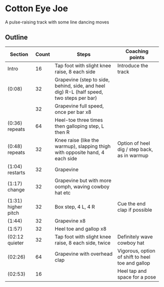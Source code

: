 # Cotton Eye Joe

A pulse-raising track with some line dancing moves

## 

## Outline

| Section | Count | Steps | Coaching points |
|---------|-------|-------|-----------------|
|Intro| 16| Tap foot with slight knee raise, 8 each side|Introduce the track| 
|(0:08)|32    | Grapevine (step to side, behind, side, and heel dig) R-L (half speed, two steps per bar) |
|      | 32    | Grapevine full speed, once per bar x8||
|(0:36) repeats| 64|Heel-toe three times then galloping step, L then R||
|(0:48) repeats| 32|Knee raise (like the warmup), slapping thigh with opposite hand, 4 each side|Option of heel dig / step back, as in warmup|
|(1:04) restarts|32 |Grapevine||
|(1:17) change|32|Grapevine but with more oomph, waving cowboy hat etc||
|(1:31) higher pitch|32|Box step, 4 L, 4 R|Cue the end clap if possible|
|(1:44)|32|Grapevine x8||
|(1:57)|32|Heel toe and gallop x8||
|(02:12 quieter|32|Tap foot with slight knee raise, 8 each side, twice|Definitely wave cowboy hat|
|(02:26)|64|Grapevine with overhead clap|Vigorous, option of shift to heel toe and gallop|
|(02:53)|16||Heel tap and space for a pose|Throw cowboy hat in air maybe|
